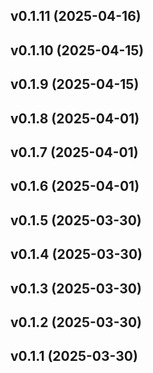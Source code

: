 ## v0.1.11 (2025-04-16)

## v0.1.10 (2025-04-15)

## v0.1.9 (2025-04-15)

## v0.1.8 (2025-04-01)

## v0.1.7 (2025-04-01)

## v0.1.6 (2025-04-01)

## v0.1.5 (2025-03-30)

## v0.1.4 (2025-03-30)

## v0.1.3 (2025-03-30)

## v0.1.2 (2025-03-30)

## v0.1.1 (2025-03-30)
